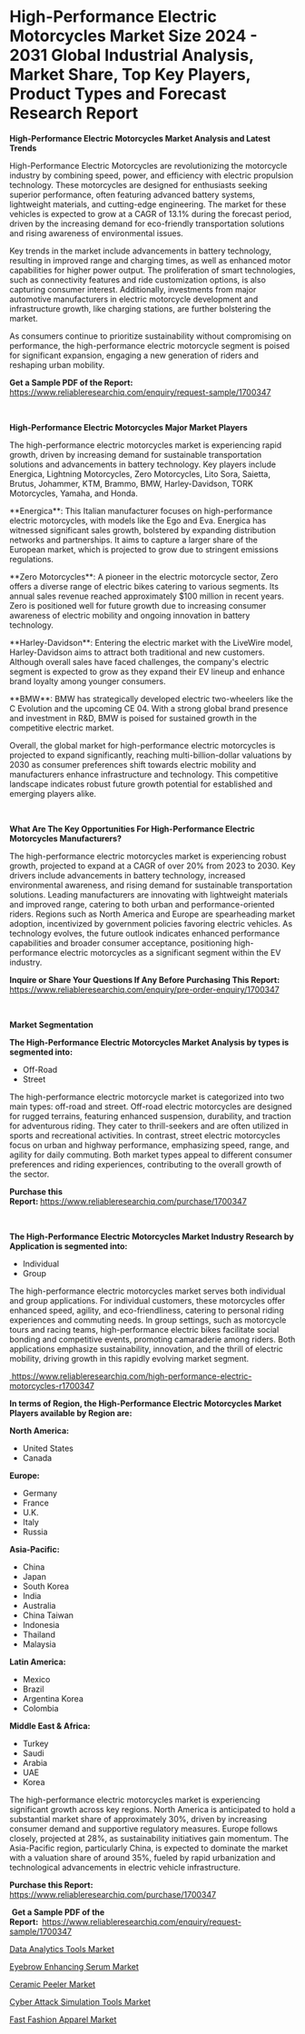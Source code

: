 <p><h1>High-Performance Electric Motorcycles Market Size 2024 - 2031 Global Industrial Analysis, Market Share, Top Key Players, Product Types and Forecast Research Report</h1></p><p><strong>High-Performance Electric Motorcycles Market Analysis and Latest Trends</strong></p>
<p><p>High-Performance Electric Motorcycles are revolutionizing the motorcycle industry by combining speed, power, and efficiency with electric propulsion technology. These motorcycles are designed for enthusiasts seeking superior performance, often featuring advanced battery systems, lightweight materials, and cutting-edge engineering. The market for these vehicles is expected to grow at a CAGR of 13.1% during the forecast period, driven by the increasing demand for eco-friendly transportation solutions and rising awareness of environmental issues.</p><p>Key trends in the market include advancements in battery technology, resulting in improved range and charging times, as well as enhanced motor capabilities for higher power output. The proliferation of smart technologies, such as connectivity features and ride customization options, is also capturing consumer interest. Additionally, investments from major automotive manufacturers in electric motorcycle development and infrastructure growth, like charging stations, are further bolstering the market.</p><p>As consumers continue to prioritize sustainability without compromising on performance, the high-performance electric motorcycle segment is poised for significant expansion, engaging a new generation of riders and reshaping urban mobility.</p></p>
<p><strong>Get a Sample PDF of the Report:&nbsp;</strong> <a href="https://www.reliableresearchiq.com/enquiry/request-sample/1700347?utm_campaign=1727&utm_medium=2&utm_source=Github&utm_content=ia&utm_term=30102024&utm_id=high-performance-electric-motorcycles">https://www.reliableresearchiq.com/enquiry/request-sample/1700347</a></p>
<p>&nbsp;</p>
<p><strong>High-Performance Electric Motorcycles Major Market Players</strong></p>
<p><p>The high-performance electric motorcycles market is experiencing rapid growth, driven by increasing demand for sustainable transportation solutions and advancements in battery technology. Key players include Energica, Lightning Motorcycles, Zero Motorcycles, Lito Sora, Saietta, Brutus, Johammer, KTM, Brammo, BMW, Harley-Davidson, TORK Motorcycles, Yamaha, and Honda.</p><p>**Energica**: This Italian manufacturer focuses on high-performance electric motorcycles, with models like the Ego and Eva. Energica has witnessed significant sales growth, bolstered by expanding distribution networks and partnerships. It aims to capture a larger share of the European market, which is projected to grow due to stringent emissions regulations.</p><p>**Zero Motorcycles**: A pioneer in the electric motorcycle sector, Zero offers a diverse range of electric bikes catering to various segments. Its annual sales revenue reached approximately $100 million in recent years. Zero is positioned well for future growth due to increasing consumer awareness of electric mobility and ongoing innovation in battery technology.</p><p>**Harley-Davidson**: Entering the electric market with the LiveWire model, Harley-Davidson aims to attract both traditional and new customers. Although overall sales have faced challenges, the company's electric segment is expected to grow as they expand their EV lineup and enhance brand loyalty among younger consumers.</p><p>**BMW**: BMW has strategically developed electric two-wheelers like the C Evolution and the upcoming CE 04. With a strong global brand presence and investment in R&D, BMW is poised for sustained growth in the competitive electric market.</p><p>Overall, the global market for high-performance electric motorcycles is projected to expand significantly, reaching multi-billion-dollar valuations by 2030 as consumer preferences shift towards electric mobility and manufacturers enhance infrastructure and technology. This competitive landscape indicates robust future growth potential for established and emerging players alike.</p></p>
<p>&nbsp;</p>
<p><strong>What Are The Key Opportunities For High-Performance Electric Motorcycles Manufacturers?</strong></p>
<p><p>The high-performance electric motorcycles market is experiencing robust growth, projected to expand at a CAGR of over 20% from 2023 to 2030. Key drivers include advancements in battery technology, increased environmental awareness, and rising demand for sustainable transportation solutions. Leading manufacturers are innovating with lightweight materials and improved range, catering to both urban and performance-oriented riders. Regions such as North America and Europe are spearheading market adoption, incentivized by government policies favoring electric vehicles. As technology evolves, the future outlook indicates enhanced performance capabilities and broader consumer acceptance, positioning high-performance electric motorcycles as a significant segment within the EV industry.</p></p>
<p><strong>Inquire or Share Your Questions If Any Before Purchasing This Report:</strong> <a href="https://www.reliableresearchiq.com/enquiry/pre-order-enquiry/1700347?utm_campaign=1727&utm_medium=2&utm_source=Github&utm_content=ia&utm_term=30102024&utm_id=high-performance-electric-motorcycles">https://www.reliableresearchiq.com/enquiry/pre-order-enquiry/1700347</a></p>
<p>&nbsp;</p>
<p><strong>Market Segmentation</strong></p>
<p><strong>The High-Performance Electric Motorcycles Market Analysis by types is segmented into:</strong></p>
<p><ul><li>Off-Road</li><li>Street</li></ul></p>
<p><p>The high-performance electric motorcycle market is categorized into two main types: off-road and street. Off-road electric motorcycles are designed for rugged terrains, featuring enhanced suspension, durability, and traction for adventurous riding. They cater to thrill-seekers and are often utilized in sports and recreational activities. In contrast, street electric motorcycles focus on urban and highway performance, emphasizing speed, range, and agility for daily commuting. Both market types appeal to different consumer preferences and riding experiences, contributing to the overall growth of the sector.</p></p>
<p><strong>Purchase this Report:&nbsp;</strong><a href="https://www.reliableresearchiq.com/purchase/1700347?utm_campaign=1727&utm_medium=2&utm_source=Github&utm_content=ia&utm_term=30102024&utm_id=high-performance-electric-motorcycles">https://www.reliableresearchiq.com/purchase/1700347</a></p>
<p>&nbsp;</p>
<p><strong>The High-Performance Electric Motorcycles Market Industry Research by Application is segmented into:</strong></p>
<p><ul><li>Individual</li><li>Group</li></ul></p>
<p><p>The high-performance electric motorcycles market serves both individual and group applications. For individual customers, these motorcycles offer enhanced speed, agility, and eco-friendliness, catering to personal riding experiences and commuting needs. In group settings, such as motorcycle tours and racing teams, high-performance electric bikes facilitate social bonding and competitive events, promoting camaraderie among riders. Both applications emphasize sustainability, innovation, and the thrill of electric mobility, driving growth in this rapidly evolving market segment.</p></p>
<p><a href="https://www.reliableresearchiq.com/high-performance-electric-motorcycles-r1700347?utm_campaign=1727&utm_medium=2&utm_source=Github&utm_content=ia&utm_term=30102024&utm_id=high-performance-electric-motorcycles">&nbsp;https://www.reliableresearchiq.com/high-performance-electric-motorcycles-r1700347</a></p>
<p><strong>In terms of Region, the High-Performance Electric Motorcycles Market Players available by Region are:</strong></p>
<p>
    <p> <strong> North America: </strong>
        <ul>
            <li>United States</li>
            <li>Canada</li>
        </ul>
        </p> 
    <p> <strong> Europe: </strong>
        <ul>
            <li>Germany</li>
            <li>France</li>
            <li>U.K.</li>
            <li>Italy</li>
            <li>Russia</li>
        </ul>
        </p> 
    <p> <strong> Asia-Pacific: </strong>
        <ul>
            <li>China</li>
            <li>Japan</li>
            <li>South Korea</li>
            <li>India</li>
            <li>Australia</li>
            <li>China Taiwan</li>
            <li>Indonesia</li>
            <li>Thailand</li>
            <li>Malaysia</li>
        </ul>
        </p> 
    <p> <strong> Latin America: </strong>
        <ul>
            <li>Mexico</li>
            <li>Brazil</li>
            <li>Argentina Korea</li>
            <li>Colombia</li>
        </ul>
        </p> 
    <p> <strong> Middle East & Africa: </strong>
        <ul>
            <li>Turkey</li>
            <li>Saudi</li>
            <li>Arabia</li>
            <li>UAE</li>
            <li>Korea</li>
        </ul>
    </p>
    </p>
<p><p>The high-performance electric motorcycles market is experiencing significant growth across key regions. North America is anticipated to hold a substantial market share of approximately 30%, driven by increasing consumer demand and supportive regulatory measures. Europe follows closely, projected at 28%, as sustainability initiatives gain momentum. The Asia-Pacific region, particularly China, is expected to dominate the market with a valuation share of around 35%, fueled by rapid urbanization and technological advancements in electric vehicle infrastructure.</p></p>
<p><strong>Purchase this Report: </strong><a href="https://www.reliableresearchiq.com/purchase/1700347?utm_campaign=1727&utm_medium=2&utm_source=Github&utm_content=ia&utm_term=30102024&utm_id=high-performance-electric-motorcycles">https://www.reliableresearchiq.com/purchase/1700347</a></p>
<p>&nbsp;<strong>Get a Sample PDF of the Report:&nbsp;&nbsp;</strong><a href="https://www.reliableresearchiq.com/enquiry/request-sample/1700347?utm_campaign=1727&utm_medium=2&utm_source=Github&utm_content=ia&utm_term=30102024&utm_id=high-performance-electric-motorcycles">https://www.reliableresearchiq.com/enquiry/request-sample/1700347</a></p>
<p><strong></strong></p>
<p><p><a href="https://www.linkedin.com/pulse/global-data-analytics-tools-market-product-types-applications-cxgfe?utm_campaign=1727&utm_medium=2&utm_source=Github&utm_content=ia&utm_term=30102024&utm_id=high-performance-electric-motorcycles">Data Analytics Tools Market</a></p><p><a href="https://www.linkedin.com/pulse/eyebrow-enhancing-serum-market-research-report-exploring-size-e7r7c?utm_campaign=1727&utm_medium=2&utm_source=Github&utm_content=ia&utm_term=30102024&utm_id=high-performance-electric-motorcycles">Eyebrow Enhancing Serum Market</a></p><p><a href="https://www.linkedin.com/pulse/ceramic-peeler-market-industry-landscape-growth-trajectories-bljtc?utm_campaign=1727&utm_medium=2&utm_source=Github&utm_content=ia&utm_term=30102024&utm_id=high-performance-electric-motorcycles">Ceramic Peeler Market</a></p><p><a href="https://www.linkedin.com/pulse/cyber-attack-simulation-tools-market-ecosystem-competitive-cyfue?utm_campaign=1727&utm_medium=2&utm_source=Github&utm_content=ia&utm_term=30102024&utm_id=high-performance-electric-motorcycles">Cyber Attack Simulation Tools Market</a></p><p><a href="https://www.linkedin.com/pulse/decoding-fast-fashion-apparel-industry-dynamics-strategic-imperatives-svlac?utm_campaign=1727&utm_medium=2&utm_source=Github&utm_content=ia&utm_term=30102024&utm_id=high-performance-electric-motorcycles">Fast Fashion Apparel Market</a></p></p>